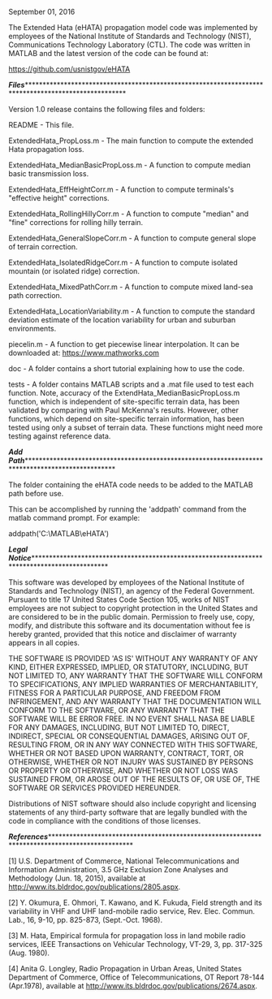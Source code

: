 September 01, 2016

The Extended Hata (eHATA) propagation model code was implemented by employees 
of the National Institute of Standards and Technology (NIST), Communications 
Technology Laboratory (CTL). The code was written in MATLAB and the latest 
version of the code can be found at:

https://github.com/usnistgov/eHATA

***Files*******************************************************************************************************

Version 1.0 release contains the following files and folders:

README                                  - This file.

ExtendedHata_PropLoss.m                 - The main function to compute the extended Hata propagation loss.

ExtendedHata_MedianBasicPropLoss.m 	- A function to compute median basic transmission loss.

ExtendedHata_EffHeightCorr.m 		- A function to compute terminals's "effective height" corrections.

ExtendedHata_RollingHillyCorr.m     	- A function to compute "median" and "fine" corrections for rolling hilly terrain.

ExtendedHata_GeneralSlopeCorr.m 	- A function to compute general slope of terrain correction.

ExtendedHata_IsolatedRidgeCorr.m    	- A function to compute isolated mountain (or isolated ridge) correction.

ExtendedHata_MixedPathCorr.m  		- A function to compute mixed land-sea path correction.

ExtendedHata_LocationVariability.m  	- A function to compute the standard deviation estimate of the location variability for urban and suburban environments. 

piecelin.m 			 	- A function to get piecewise linear interpolation. It can be downloaded at:								  https://www.mathworks.com							  

doc					- A folder contains a short tutorial explaining how to use the code.
							
tests					- A folder contains MATLAB scripts and a .mat file used to test each function. Note, accuracy of the ExtendHata_MedianBasicPropLoss.m function, which is independent of site-specific terrain data, has been validated by comparing with Paul McKenna's results. However, other functions, which depend on site-specific terrain information, has been tested using only a subset of terrain data. These functions might need more testing against reference data.

***Add Path****************************************************************************************************

The folder containing the eHATA code needs to be added to the MATLAB path 
before use.

This can be accomplished by running the 'addpath' command from the 
matlab command prompt. For example:

 addpath('C:\MATLAB\eHATA')

***Legal Notice************************************************************************************************

This software was developed by employees of the National Institute of Standards 
and Technology (NIST), an agency of the Federal Government. Pursuant to 
title 17 United States Code Section 105, works of NIST employees are not 
subject to copyright protection in the United States and are considered to 
be in the public domain. Permission to freely use, copy, modify, and distribute 
this software and its documentation without fee is hereby granted, provided that 
this notice and disclaimer of warranty appears in all copies.

THE SOFTWARE IS PROVIDED 'AS IS' WITHOUT ANY WARRANTY OF ANY KIND, EITHER 
EXPRESSED, IMPLIED, OR STATUTORY, INCLUDING, BUT NOT LIMITED TO, ANY WARRANTY 
THAT THE SOFTWARE WILL CONFORM TO SPECIFICATIONS, ANY IMPLIED WARRANTIES OF 
MERCHANTABILITY, FITNESS FOR A PARTICULAR PURPOSE, AND FREEDOM FROM INFRINGEMENT, 
AND ANY WARRANTY THAT THE DOCUMENTATION WILL CONFORM TO THE SOFTWARE, OR ANY 
WARRANTY THAT THE SOFTWARE WILL BE ERROR FREE. IN NO EVENT SHALL NASA BE LIABLE 
FOR ANY DAMAGES, INCLUDING, BUT NOT LIMITED TO, DIRECT, INDIRECT, SPECIAL OR 
CONSEQUENTIAL DAMAGES, ARISING OUT OF, RESULTING FROM, OR IN ANY WAY CONNECTED 
WITH THIS SOFTWARE, WHETHER OR NOT BASED UPON WARRANTY, CONTRACT, TORT, OR 
OTHERWISE, WHETHER OR NOT INJURY WAS SUSTAINED BY PERSONS OR PROPERTY OR 
OTHERWISE, AND WHETHER OR NOT LOSS WAS SUSTAINED FROM, OR AROSE OUT OF THE 
RESULTS OF, OR USE OF, THE SOFTWARE OR SERVICES PROVIDED HEREUNDER.

Distributions of NIST software should also include copyright and 
licensing statements of any third-party software that are legally bundled 
with the code in compliance with the conditions of those licenses. 

***References**************************************************************************************************

[1] U.S. Department of Commerce, National Telecommunications and 
    Information Administration, 3.5 GHz Exclusion Zone Analyses and 
    Methodology (Jun. 18, 2015), available at 
    http://www.its.bldrdoc.gov/publications/2805.aspx.
    
[2] Y. Okumura, E. Ohmori, T. Kawano, and K. Fukuda, Field strength and
    its variability in VHF and UHF land-mobile radio service, Rev. Elec. 
    Commun. Lab., 16, 9-10, pp. 825-873, (Sept.-Oct. 1968).
    
[3] M. Hata, Empirical formula for propagation loss in land mobile radio
    services, IEEE Transactions on Vehicular Technology, VT-29, 3,
    pp. 317-325 (Aug. 1980).
    
[4] Anita G. Longley, Radio Propagation in Urban Areas, United States 
    Department of Commerce, Office of Telecommunications, OT Report 
    78-144 (Apr.1978), available at 
    http://www.its.bldrdoc.gov/publications/2674.aspx.
    
	




